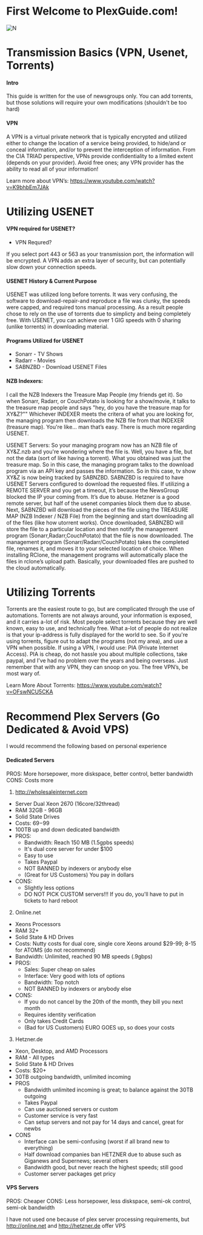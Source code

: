 # First Welcome to PlexGuide.com!

![N](https://preview.ibb.co/gdXE0m/Snip20171029_22.png)

# Transmission Basics (VPN, Usenet, Torrents)

#### Intro
This guide is written for the use of newsgroups only.  You can add torrents, but those solutions will require your own modifications (shouldn't be too hard)

#### VPN
A VPN is a virtual private network that is typically encrypted and utilized either to change the location of a service being provided, to hide/and or conceal information, and/or to prevent the interception of information.  From the CIA TRIAD perspective, VPNs provide confidentiality to a limited extent (depends on your provider).  Avoid free ones; any VPN provider has the ability to read all of your information!

Learn more about VPN’s: https://www.youtube.com/watch?v=K9bhbEm7JAk

# Utilizing USENET

#### VPN required for USENET?

* VPN Requred?  

If you select port 443 or 563 as your transmission port, the information will be encrypted.  A VPN adds an extra layer of security, but can potentially slow down your connection speeds.

#### USENET History & Current Purpose

USENET was utilized long before torrents.  It was very confusing, the software to download-repair-and reproduce a file was clunky, the speeds were capped, and required tons manual processing. As a result people chose to rely on the use of torrents due to simplicty and being completely free.  With USENET, you can achieve over 1 GIG speeds with 0 sharing (unlike torrents) in downloading material.

#### Programs Utilized for USENET

* Sonarr -  TV Shows
* Radarr -  Movies
* SABNZBD - Download USENET Files

#### NZB Indexers:  
 
I call the NZB Indexers the Treasure Map People (my friends get it).  So when Sonarr, Radarr, or CouchPotato is looking for a show/movie, it talks to the treasure map people and says "hey, do you have the treasure map for XY&Z?""  Whichever INDEXER meets the critera of what you are looking for, the managing program then downloads the NZB file from that INDEXER (treasure map).  You're like… man that’s easy.  There is much more regarding USENET.

USENET Servers:  So your managing program now has an NZB file of XY&Z.nzb and you're wondering where the file is.  Well, you have a file, but not the data (sort of like having a torrent).  What you obtained was just the treasure map.  So in this case, the managing program talks to the download program via an API key and passes the information.  So in this case, tv show XY&Z is now being tracked by SABNZBD.  SABNZBD is required to have USENET Servers configured to download the requested files. If utilizing a REMOTE SERVER and you get a timeout, it’s because the NewsGroup blocked the IP your coming from.  It’s due to abuse.  Hetzner is a good remote server, but half of the usenet companies block them due to abuse. Next, SABNZBD will download the pieces of the file using the TREASURE MAP (NZB Indexer / NZB File) from the beginning and start downloading all of the files (like how utorrent works).  Once downloaded, SABNZBD will store the file to a particular location and then notify the management program (Sonarr,Radarr,CouchPotato) that the file is now downloaded. The management program (Sonarr/Radarr/CouchPotato) takes the completed file, renames it, and moves it to your selected location of choice.  When installing RClone, the management programs will automatically place the files in rclone’s upload path.  Basically, your downloaded files are pushed to the cloud automatically.

# Utilizing Torrents

Torrents are the easiest route to go, but are complicated through the use of automations.  Torrents are not always around, your information is exposed, and it carries a-lot of risk.  Most people select torrents because they are well known, easy to use, and technically free.  What a-lot of people do not realize is that your ip-address is fully displayed for the world to see.  So if you're using torrents, figure out to adapt the programs (not my area), and use a VPN when possible.  If using a VPN, I would use: PIA (Private Internet Access).  PIA is cheap, do not hassle you about multiple collections, take paypal, and I’ve had no problem over the years and being overseas.  Just remember that with any VPN, they can snoop on you.  The free VPN’s, be most wary of.

Learn More About Torrents: https://www.youtube.com/watch?v=OFswNCU5CKA

# Recommend Plex Servers (Go Dedicated & Avoid VPS)

I would recommend the following based on personal experience

#### Dedicated Servers
PROS: More horsepower, more diskspace, better control, better bandwidth
CONS: Costs more

1. http://wholesaleinternet.com
  * Server Dual Xeon 2670 (16core/32thread)
  * RAM 32GB - 96GB
  * Solid State Drives
  * Costs: $69-$99
  * 100TB up and down dedicated bandwidth
  * PROS:
    - Bandwidth:  Reach 150 MB (1.5gpbs speeds)
    - It's dual core server for under $100
    - Easy to use
    - Takes Paypal
    - NOT BANNED by indexers or anybody else
    - (Great for US Customers) You pay in dollars
  * CONS:
    - Slightly less options
    - DO NOT PICK CUSTOM servers!!! If you do, you'll have to put in tickets to hard reboot
2. Online.net
  * Xeons Processors
  * RAM 32+
  * Solid State & HD Drives
  * Costs: Nutty costs for dual core, single core Xeons around $29-99; 8-15 for ATOMS (do not recommend)
  * Bandwidth: Unlimited, reached 90 MB speeds (.9gbps)
  * PROS:
    - Sales: Super cheap on sales
    - Interface: Very good with lots of options
    - Bandwidth: Top notch
    - NOT BANNED by indexers or anybody else
  * CONS:
    - If you do not cancel by the 20th of the month, they bill you next month
    - Requires identity verification
    - Only takes Credit Cards
    - (Bad for US Customers) EURO GOES up, so does your costs
3. Hetzner.de
  * Xeon, Desktop, and AMD Processors
  * RAM - All types
  * Solid State & HD Drives
  * Costs: $20+
  * 30TB outgoing bandwidth, unlimited incoming
  * PROS
    - Bandwidth unlimited incoming is great; to balance against the 30TB outgoing
    - Takes Paypal
    - Can use auctioned servers or custom
    - Customer service is very fast
    - Can setup servers and not pay for 14 days and cancel, great for newbs
  * CONS
    - Interface can be semi-confusing (worst if all brand new to everything)
    - Half download companies ban HETZNER due to abuse such as Giganews and Supernews; several others
    - Bandwidth good, but never reach the highest speeds; still good
    - Customer server packages get pricy

#### VPS Servers
PROS: Cheaper
CONS: Less horsepower, less diskspace, semi-ok control, semi-ok bandwidth

I have not used one because of plex server processing requirements, but http://online.net and http://hetzner.de offer VPS

